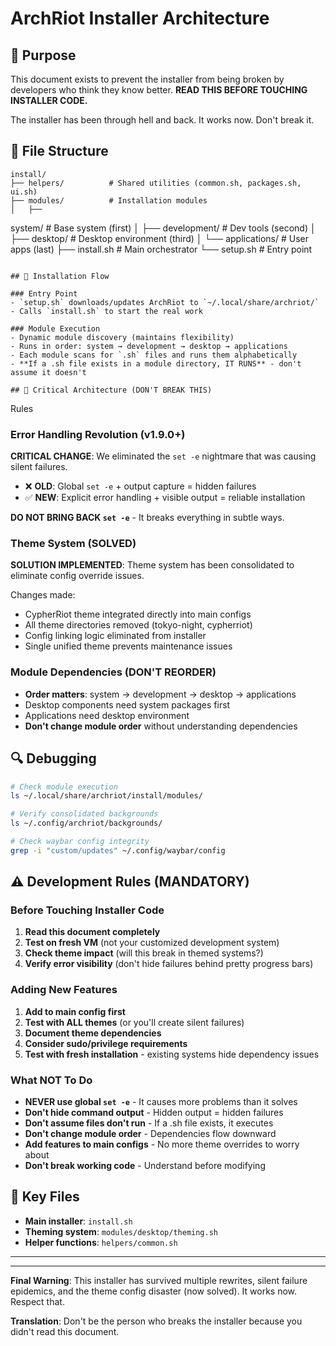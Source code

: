 # ArchRiot Installer Architecture

## 🎯 Purpose

This document exists to prevent the installer from being broken by developers who think they know better. **READ THIS BEFORE TOUCHING INSTALLER CODE.**

The installer has been through hell and back. It works now. Don't break it.

## 📁 File Structure

```
install/
├── helpers/          # Shared utilities (common.sh, packages.sh, ui.sh)
├── modules/          # Installation modules
│   ├──
```

system/ # Base system (first)
│ ├── development/ # Dev tools (second)
│ ├── desktop/ # Desktop environment (third)
│ └── applications/ # User apps (last)
├── install.sh # Main orchestrator
└── setup.sh # Entry point

```

## 🔄 Installation Flow

### Entry Point
- `setup.sh` downloads/updates ArchRiot to `~/.local/share/archriot/`
- Calls `install.sh` to start the real work

### Module Execution
- Dynamic module discovery (maintains flexibility)
- Runs in order: system → development → desktop → applications
- Each module scans for `.sh` files and runs them alphabetically
- **If a .sh file exists in a module directory, IT RUNS** - don't assume it doesn't

## 🚨 Critical Architecture (DON'T BREAK THIS)
```

Rules

### Error Handling Revolution (v1.9.0+)

**CRITICAL CHANGE**: We eliminated the `set -e` nightmare that was causing silent failures.

- ❌ **OLD**: Global `set -e` + output capture = hidden failures
- ✅ **NEW**: Explicit error handling + visible output = reliable installation

**DO NOT BRING BACK `set -e`** - It breaks everything in subtle ways.

### Theme System (SOLVED)

**SOLUTION IMPLEMENTED**: Theme system has been consolidated to eliminate config override issues.

Changes made:

- CypherRiot theme integrated directly into main configs
- All theme directories removed (tokyo-night, cypherriot)
- Config linking logic eliminated from installer
- Single unified theme prevents maintenance issues

### Module Dependencies (DON'T REORDER)

- **Order matters**: system → development → desktop → applications
- Desktop components need system packages first
- Applications need desktop environment
- **Don't change module order** without understanding dependencies

## 🔍 Debugging

```bash
# Check module execution
ls ~/.local/share/archriot/install/modules/

# Verify consolidated backgrounds
ls ~/.config/archriot/backgrounds/

# Check waybar config integrity
grep -i "custom/updates" ~/.config/waybar/config
```

## ⚠️ Development Rules (MANDATORY)

### Before Touching Installer Code

1. **Read this document completely**
2. **Test on fresh VM** (not your customized development system)
3. **Check theme impact** (will this break in themed systems?)
4. **Verify error visibility** (don't hide failures behind pretty progress bars)

### Adding New Features

1. **Add to main config first**
2. **Test with ALL themes** (or you'll create silent failures)
3. **Document theme dependencies**
4. **Consider sudo/privilege requirements**
5. **Test with fresh installation** - existing systems hide dependency issues

### What NOT To Do

- **NEVER use global `set -e`** - It causes more problems than it solves
- **Don't hide command output** - Hidden output = hidden failures
- **Don't assume files don't run** - If a .sh file exists, it executes
- **Don't change module order** - Dependencies flow downward
- **Add features to main configs** - No more theme overrides to worry about
- **Don't break working code** - Understand before modifying

## 🎯 Key Files

- **Main installer**: `install.sh`
- **Theming system**: `modules/desktop/theming.sh`
- **Helper functions**: `helpers/common.sh`

---

---

**Final Warning**: This installer has survived multiple rewrites, silent failure epidemics, and the theme config disaster (now solved). It works now. Respect that.

**Translation**: Don't be the person who breaks the installer because you didn't read this document.
